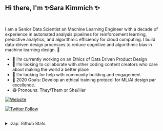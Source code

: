 ## Hi there, I'm ✨Sara Kimmich ✨ 

<br />

I am a Senior Data Scientist an Machine Learning Engineer with a decade of experience in automated analysis pipelines for reinforcement learning, predictive analytics, and algorithmic efficiency for cloud computing. I build data-driven design processes to reduce cognitive and algorithmic bias in machine learning design.  👋

- 🔭 I’m currently working on an Ethics of Data Driven Product Design
- 👯 I’m looking to collaborate with other coding content creators who care about making the world a better place
- 🤔 I’m looking for help with community building and engagement 
- 🥅 2020 Goals: Develop an ethical training protocol for ML/AI design par excellence. 
- 😄 Pronouns: They/Them or She/Her


[![Website](https://img.shields.io/website?label=sarakimmich.com&style=for-the-badge&url=https%3A%2F%2Fsarakimmich.com)](https://sarakimmich.com)


[![Twitter Follow](https://img.shields.io/twitter/follow/Kimmich_Compute?color=1DA1F2&logo=twitter&style=for-the-badge)](https://twitter.com/intent/follow?original_referer=https%3A%2F%2Fgithub.com%2FcodeSTACKr&screen_name=Kimmich_Compute)

<br />
<details>
  <summary>:zap: Github Stats</summary>

  <img align="left" alt="My Github Stats" src="https://github-readme-stats.codestackr.vercel.app/api?username=sarakimmich&show_icons=true&hide_border=true" />
<br />
 
---

### 📕 Latest Blog Posts


➡️ [Medium blog posts](https://medium.com/@sarakimmich)
➡️ [Aeon Essays](https://aeon.co/users/sara-kimmich)

---

[linkedin]: https://linkedin.com/in/sarakimmich
[website]: https://sarakimmich.com
[twitter]: https://twitter.com/Kimmich_Compute
[youtube]: https://youtube.com/sarakimmich
[instagram]: https://instagram.com/kimmichsara
[webdevplaylist]: https://www.linkedin.com/in/sarakimmich/
